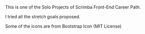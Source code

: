 This is one of the Solo Projects of Scrimba Front-End Career Path.

I tried all the stretch goals proposed.

Some of the icons are from Bootstrap Icon (MIT License)